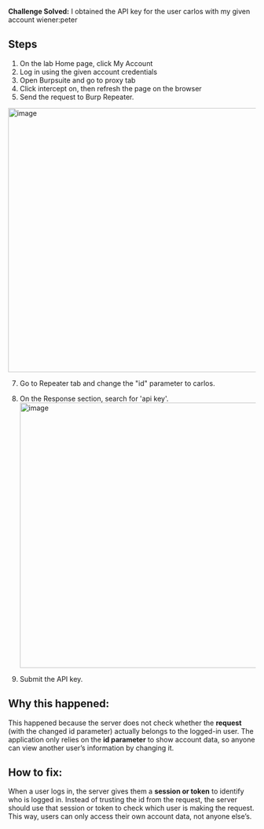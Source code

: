 **Challenge Solved:** I obtained the API key for the user carlos  with my given account wiener:peter

## Steps
1. On the lab Home page, click My Account
2. Log in using the given account credentials
3. Open Burpsuite and go to proxy tab
4. Click intercept on, then refresh the page on the browser
5. Send the request to Burp Repeater.
  <div></div> <img width="609" height="537" alt="image" src="https://github.com/user-attachments/assets/8e428017-f42d-4d89-b0de-7692bd87e156" />

7. Go to Repeater tab and change the "id" parameter to carlos.
8. On the Response section, search for 'api key'.
   <img width="758" height="539" alt="image" src="https://github.com/user-attachments/assets/3519f4f2-aa79-4210-a79f-4dacfa5cad55" />

10. Submit the API key.

## Why this happened:
This happened because the server does not check whether the **request** (with the changed id parameter) actually belongs to the logged-in user.
The application only relies on the **id parameter** to show account data, so anyone can view another user’s information by changing it. 

## How to fix:
When a user logs in, the server gives them a **session or token** to identify who is logged in.
Instead of trusting the id from the request, the server should use that session or token to check which user is making the request. 
This way, users can only access their own account data, not anyone else’s. 
